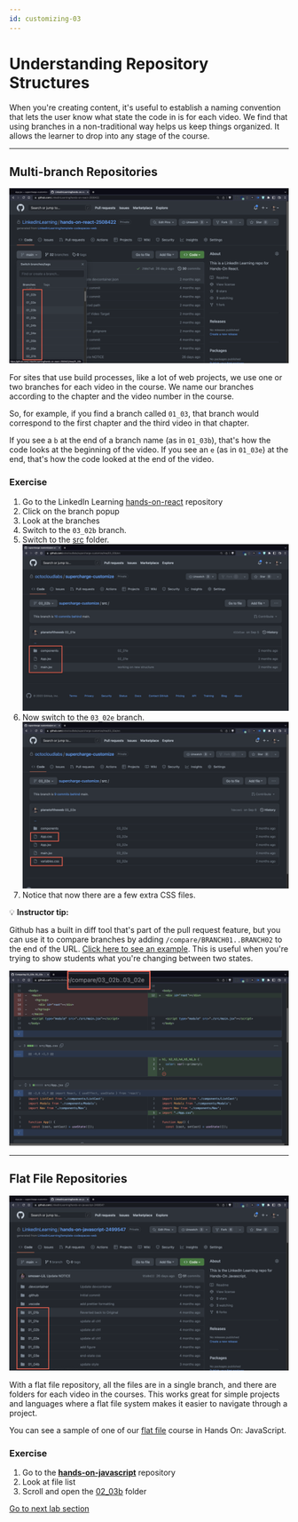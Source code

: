 ```yaml
---
id: customizing-03
---
```

# Understanding Repository Structures

When you're creating content, it's useful to establish a naming convention that lets the user know what state the code in is for each video. We find that using branches in a non-traditional way helps us keep things organized. It allows the learner to drop into any stage of the course.

---

## Multi-branch Repositories
[![CodeSpaces](screenshots/codespaces_branches.png)](https://github.com/LinkedInLearning/hands-on-react-2508422)

For sites that use build processes, like a lot of web projects, we use one or two branches for each video in the course. We name our branches according to the chapter and the video number in the course.

So, for example, if you find a branch called `01_03`, that branch would correspond to the first chapter and the third video in that chapter.

If you see a `b` at the end of a branch name (as in `01_03b`), that's how the code looks at the beginning of the video. If you see an `e` (as in `01_03e`) at the end, that's how the code looked at the end of the video.

### Exercise

1. Go to the LinkedIn Learning [hands-on-react](https://github.com/LinkedInLearning/hands-on-react-2508422) repository 
1. Click on the branch popup
1. Look at the branches
1. Switch to the `03_02b` branch.
1. Switch to the [src](https://github.com/octocloudlabs/supercharge-customize/tree/03_02b/src) folder.
![03_02b](screenshots/codespace_03-02.png)
1. Now switch to the `03_02e` branch.
![03_02e](screenshots/codespace_03-02e.png)
1. Notice that now there are a few extra CSS files.


💡 **Instructor tip:**

Github has a built in diff tool that's part of the pull request feature, but you can use it to compare branches by adding `/compare/BRANCH01..BRANCH02` to the end of the URL. [Click here to see an example](https://github.com/octocloudlabs/supercharge-customize/compare/03_02b..03_02e). This is useful when you're trying to show students what you're changing between two states.

[![Compare](screenshots/codespaces_compare.png)](https://github.com/octocloudlabs/supercharge-customize/compare/03_02b..03_02e)

---

## Flat File Repositories

[![CodeSpaces](screenshots/codespaces_flatfile.png)](https://github.com/LinkedInLearning/hands-on-javascript-2499547)

With a flat file repository, all the files are in a single branch, and there are folders for each video in the courses. This works great for simple projects and languages where a flat file system makes it easier to navigate through a project.

You can see a sample of one of our [flat file](https://github.com/LinkedInLearning/hands-on-javascript-2499547) course in Hands On: JavaScript.

### Exercise
1. Go to the **[hands-on-javascript](https://github.com/LinkedInLearning/hands-on-javascript-2499547)** repository 
1. Look at file list
1. Scroll and open the [02_03b](https://github.com/LinkedInLearning/hands-on-javascript-2499547/tree/main/02_03b) folder

[Go to next lab section](/ray/lab-4.html)